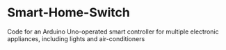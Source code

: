 # Smart-Home-Switch
Code for an Arduino Uno-operated smart controller for multiple electronic appliances, including lights and air-conditioners
